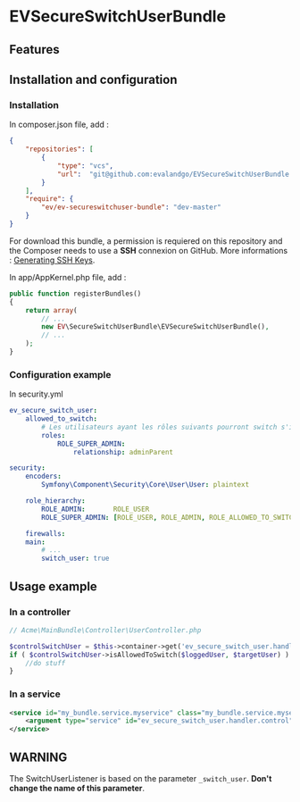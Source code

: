 # EVSecureSwitchUserBundle

## Features

## Installation and configuration

### Installation

In composer.json file, add :
```json
{
    "repositories": [
        {
            "type": "vcs",
            "url":  "git@github.com:evalandgo/EVSecureSwitchUserBundle.git"
        }
    ],
    "require": {
        "ev/ev-secureswitchuser-bundle": "dev-master"
    }
}
```
For download this bundle, a permission is requiered on this repository and the Composer needs to use a **SSH** connexion on GitHub.
More informations : [Generating SSH Keys](https://help.github.com/articles/generating-ssh-keys).

In app/AppKernel.php file, add :
```php
public function registerBundles()
{
    return array(
        // ...
        new EV\SecureSwitchUserBundle\EVSecureSwitchUserBundle(),
        // ...
    );
}
```

### Configuration example

In security.yml
```yaml
ev_secure_switch_user: 
    allowed_to_switch:
        # Les utilisateurs ayant les rôles suivants pourront switch s'ils sont la relationship de l'utilisateur cible
        roles: 
            ROLE_SUPER_ADMIN:
                relationship: adminParent

security:
    encoders:
        Symfony\Component\Security\Core\User\User: plaintext

    role_hierarchy:
        ROLE_ADMIN:       ROLE_USER
        ROLE_SUPER_ADMIN: [ROLE_USER, ROLE_ADMIN, ROLE_ALLOWED_TO_SWITCH]

    firewalls:
    main:
        # ...
        switch_user: true
```

## Usage example

### In a controller
```php
// Acme\MainBundle\Controller\UserController.php

$controlSwitchUser = $this->container->get('ev_secure_switch_user.handler.control');
if ( $controlSwitchUser->isAllowedToSwitch($loggedUser, $targetUser) ) {
    //do stuff
}
```

### In a service
```xml
<service id="my_bundle.service.myservice" class="my_bundle.service.myservice.class">
    <argument type="service" id="ev_secure_switch_user.handler.control" />
</service>
```

## WARNING
The SwitchUserListener is based on the parameter ```_switch_user```. **Don't change the name of this parameter**.